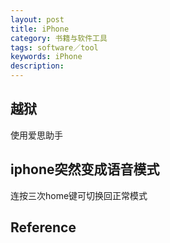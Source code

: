 ```yaml
---
layout: post
title: iPhone
category: 书籍与软件工具
tags: software／tool
keywords: iPhone
description: 
---
```


## 越狱

使用爱思助手


## iphone突然变成语音模式

连按三次home键可切换回正常模式


## Reference

